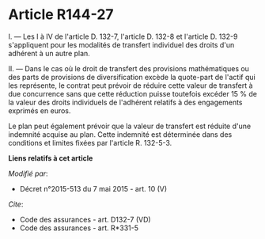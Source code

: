 # Article R144-27

I. ― Les I à IV de l'article D. 132-7, l'article D. 132-8 et l'article D. 132-9 s'appliquent pour les modalités de transfert
individuel des droits d'un adhérent à un autre plan. 

II. ― Dans le cas où le droit de transfert des provisions mathématiques ou des parts de provisions de diversification excède
la quote-part de l'actif qui les représente, le contrat peut prévoir de réduire cette valeur de transfert à due concurrence
sans que cette réduction puisse toutefois excéder 15 % de la valeur des droits individuels de l'adhérent relatifs à des
engagements exprimés en euros. 

Le plan peut également prévoir que la valeur de transfert est réduite d'une indemnité acquise au plan. Cette indemnité est
déterminée dans des conditions et limites fixées par l'article R. 132-5-3.

**Liens relatifs à cet article**

_Modifié par_:

  - Décret n°2015-513 du 7 mai 2015 - art. 10 (V)

_Cite_:

  - Code des assurances - art. D132-7 (VD)
  - Code des assurances - art. R*331-5
